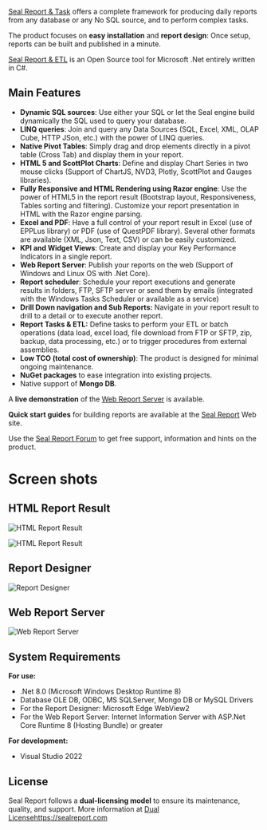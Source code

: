 <a href="https://sealreport.org" target=_blank>Seal Report & Task</a> offers a complete framework for producing daily reports from any database or any No SQL source, and to perform complex tasks.

The product focuses on **easy installation** and **report design**: Once setup, reports can be built and published in a minute. 

<a href="https://sealreport.org" target=_blank>Seal Report & ETL</a> is an Open Source tool for Microsoft .Net entirely written in C#.

## Main Features
* **Dynamic SQL sources**: Use either your SQL or let the Seal engine build dynamically the SQL used to query your database.
* **LINQ queries**: Join and query any Data Sources (SQL, Excel, XML, OLAP Cube, HTTP JSon, etc.) with the power of LINQ queries.
* **Native Pivot Tables**: Simply drag and drop elements directly in a pivot table (Cross Tab) and display them in your report.
* **HTML 5 and ScottPlot Charts**: Define and display Chart Series in two mouse clicks (Support of ChartJS, NVD3, Plotly, ScottPlot and Gauges libraries).
* **Fully Responsive and HTML Rendering using Razor engine**: Use the power of HTML5 in the report result (Bootstrap layout, Responsiveness, Tables sorting and filtering). Customize your report presentation in HTML with the Razor engine parsing.
* **Excel and PDF**: Have a full control of your report result in Excel (use of EPPLus library) or PDF (use of QuestPDF library). Several other formats are available (XML, Json, Text, CSV) or can be easily customized.
* **KPI and Widget Views**: Create and display your Key Performance Indicators in a single report.
* **Web Report Server**: Publish your reports on the web (Support of Windows and Linux OS with .Net Core).
* **Report scheduler**: Schedule your report executions and generate results in folders, FTP, SFTP server or send them by emails (integrated with the Windows Tasks Scheduler or available as a service)
* **Drill Down navigation and Sub Reports:** Navigate in your report result to drill to a detail or to execute another report.
* **Report Tasks & ETL:** Define tasks to perform your ETL or batch operations (data load, excel load, file download from FTP or SFTP, zip, backup, data processing, etc.) or to trigger procedures from external assemblies.
* **Low TCO (total cost of ownership)**: The product is designed for minimal ongoing maintenance.
* **NuGet packages** to ease integration into existing projects.
* Native support of **Mongo DB**.

A **live demonstration** of the <a href="https://sealreport.org/demo" target=_blank>Web Report Server</a> is available.

**Quick start guides**  for building reports are available at the <a href="https://sealreport.org" target=_blank>Seal Report</a> Web site.

Use the <a href="https://sealreport.org/forum" target=_blank>Seal Report Forum</a> to get free support, information and hints on the product.

# Screen shots 
## HTML Report Result
![HTML Report Result](https://ariacom.com/ImagesGITHUB/reportResult4.png) 

![HTML Report Result](https://ariacom.com/ImagesGITHUB/reportResult3.png) 

## Report Designer
![Report Designer](https://ariacom.com/ImagesGITHUB/reportDesigner2.png)

## Web Report Server
![Web Report Server](https://ariacom.com/ImagesGITHUB/webServer3.png)

## System Requirements
**For use:**
* .Net 8.0 (Microsoft Windows Desktop Runtime 8)
* Database OLE DB, ODBC, MS SQLServer, Mongo DB or MySQL Drivers
* For the Report Designer: Microsoft Edge WebView2
* For the Web Report Server: Internet Information Server with ASP.Net Core Runtime 8 (Hosting Bundle) or greater

**For development:**
* Visual Studio 2022

## License
Seal Report follows a **dual-licensing model** to ensure its maintenance, quality, and support.
More information at <a href="https://sealreport.com" target="_blank">[Dual License](https://sealreport.com)https://sealreport.com</a>
